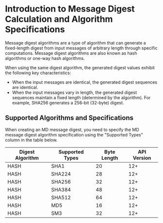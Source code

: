 # Introduction to Message Digest Calculation and Algorithm Specifications

Message digest algorithms are a type of algorithm that can generate a fixed-length digest from input messages of arbitrary length through specific computations. Message digest algorithms are also known as hash algorithms or one-way hash algorithms.

When using the same digest algorithm, the generated digest values exhibit the following key characteristics:

- When the input messages are identical, the generated digest sequences are identical.
- When the input messages vary in length, the generated digest sequences maintain a fixed length (determined by the algorithm). For example, SHA256 generates a 256-bit (32-byte) digest.

## Supported Algorithms and Specifications

When creating an MD message digest, you need to specify the MD message digest algorithm specification using the "Supported Types" column in the table below.

| Digest Algorithm | Supported Types | Byte Length | API Version |
| ---------------- | --------------- | ----------- | ----------- |
| HASH | SHA1 | 20 | 12+ |
| HASH | SHA224 | 28 | 12+ |
| HASH | SHA256 | 32 | 12+ |
| HASH | SHA384 | 48 | 12+ |
| HASH | SHA512 | 64 | 12+ |
| HASH | MD5 | 16 | 12+ |
| HASH | SM3 | 32 | 12+ |